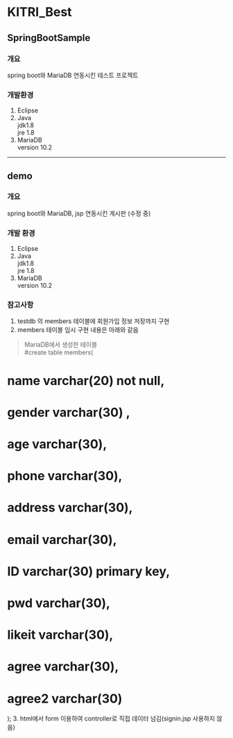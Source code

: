 # KITRI_Best
## SpringBootSample
### 개요
spring boot와 MariaDB 연동시킨 테스트 프로젝트

### 개발환경
1. Eclipse
2. Java </br>
  jdk1.8 </br>
  jre 1.8
3. MariaDB </br>
  version 10.2

---

## demo
### 개요
spring boot와 MariaDB, jsp 연동시킨 게시판 (수정 중)
### 개발 환경
1. Eclipse
2. Java </br>
  jdk1.8 </br>
  jre 1.8
3. MariaDB </br>
  version 10.2

### 참고사항
1. testdb 의 members 테이블에 회원가입 정보 저장까지 구현
2. members 테이블 임시 구현 내용은 아래와 같음
> MariaDB에서 생성한 테이블  
#create table members( 
#	name varchar(20) not null, 
#	gender varchar(30) , 
#	age varchar(30), 
#	phone varchar(30), 
#	address varchar(30), 
#	email varchar(30), 
#	ID varchar(30) primary key, 
#	pwd varchar(30), 
#	likeit   varchar(30), 
#	agree  varchar(30), 
#	agree2 varchar(30) 
);
3. html에서 form 이용하여 controller로 직접 데이터 넘김(signin.jsp 사용하지 않음)
